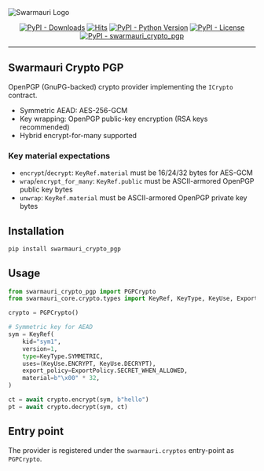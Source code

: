 <picture>
  <source media="(prefers-color-scheme: dark)"  srcset="https://res.cloudinary.com/dryedzrlo/image/upload/v1757724629/swarmauri_brand_frag_light_mg8cmd.png">
  <source media="(prefers-color-scheme: light)" srcset="https://res.cloudinary.com/dryedzrlo/image/upload/v1757724629/swarmauri_brand_frag_dark_tzjuja.png">
  <!-- Fallback below (see #2) -->
  <img alt="Swarmauri Logo" src="https://res.cloudinary.com/dryedzrlo/image/upload/v1757724629/swarmauri_brand_frag_dark_tzjuja.png">
</picture>

<p align="center">
    <a href="https://pypi.org/project/swarmauri_crypto_pgp/">
        <img src="https://img.shields.io/pypi/dm/swarmauri_crypto_pgp" alt="PyPI - Downloads"/></a>
    <a href="https://hits.sh/github.com/swarmauri/swarmauri-sdk/tree/master/pkgs/standards/swarmauri_crypto_pgp/">
        <img alt="Hits" src="https://hits.sh/github.com/swarmauri/swarmauri-sdk/tree/master/pkgs/standards/swarmauri_crypto_pgp.svg"/></a>
    <a href="https://pypi.org/project/swarmauri_crypto_pgp/">
        <img src="https://img.shields.io/pypi/pyversions/swarmauri_crypto_pgp" alt="PyPI - Python Version"/></a>
    <a href="https://pypi.org/project/swarmauri_crypto_pgp/">
        <img src="https://img.shields.io/pypi/l/swarmauri_crypto_pgp" alt="PyPI - License"/></a>
    <a href="https://pypi.org/project/swarmauri_crypto_pgp/">
        <img src="https://img.shields.io/pypi/v/swarmauri_crypto_pgp?label=swarmauri_crypto_pgp&color=green" alt="PyPI - swarmauri_crypto_pgp"/></a>
</p>

---

## Swarmauri Crypto PGP

OpenPGP (GnuPG-backed) crypto provider implementing the `ICrypto` contract.

- Symmetric AEAD: AES-256-GCM
- Key wrapping: OpenPGP public-key encryption (RSA keys recommended)
- Hybrid encrypt-for-many supported

### Key material expectations

- `encrypt`/`decrypt`: `KeyRef.material` must be 16/24/32 bytes for AES-GCM
- `wrap`/`encrypt_for_many`: `KeyRef.public` must be ASCII-armored OpenPGP public key bytes
- `unwrap`: `KeyRef.material` must be ASCII-armored OpenPGP private key bytes

## Installation

```bash
pip install swarmauri_crypto_pgp
```

## Usage

```python
from swarmauri_crypto_pgp import PGPCrypto
from swarmauri_core.crypto.types import KeyRef, KeyType, KeyUse, ExportPolicy

crypto = PGPCrypto()

# Symmetric key for AEAD
sym = KeyRef(
    kid="sym1",
    version=1,
    type=KeyType.SYMMETRIC,
    uses=(KeyUse.ENCRYPT, KeyUse.DECRYPT),
    export_policy=ExportPolicy.SECRET_WHEN_ALLOWED,
    material=b"\x00" * 32,
)

ct = await crypto.encrypt(sym, b"hello")
pt = await crypto.decrypt(sym, ct)
```

## Entry point

The provider is registered under the `swarmauri.cryptos` entry-point as `PGPCrypto`.
